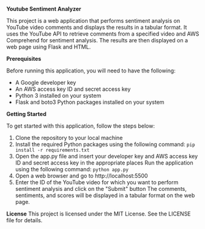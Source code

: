 **Youtube Sentiment Analyzer**

This project is a web application that performs sentiment analysis on YouTube video comments and displays the results in a tabular format. It uses the YouTube API to retrieve comments from a specified video and AWS Comprehend for sentiment analysis. The results are then displayed on a web page using Flask and HTML.

**Prerequisites**

Before running this application, you will need to have the following:

- A Google developer key
- An AWS access key ID and secret access key
- Python 3 installed on your system
- Flask and boto3 Python packages installed on your system

**Getting Started**

To get started with this application, follow the steps below:

1. Clone the repository to your local machine
2. Install the required Python packages using the following command:
```pip install -r requirements.txt```
3. Open the app.py file and insert your developer key and AWS access key ID and secret access key in the appropriate places
Run the application using the following command:
```python app.py```
4. Open a web browser and go to http://localhost:5500
5. Enter the ID of the YouTube video for which you want to perform sentiment analysis and click on the "Submit" button
The comments, sentiments, and scores will be displayed in a tabular format on the web page.

**License**
This project is licensed under the MIT License. See the LICENSE file for details.
